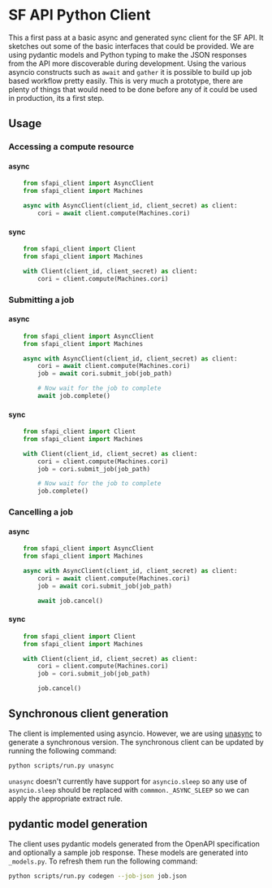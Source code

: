 # SF API Python Client

This a first pass at a basic async and generated sync client for the SF API. It sketches out some of the basic interfaces that could be provided. We are using pydantic models and Python typing to make the JSON responses from the API more discoverable during development. Using the various asyncio constructs such as `await` and `gather` it is possible to build up job based workflow pretty easily. This is very much a prototype, there are plenty of things that would need to be done before any of it could be used in production, its a first step.

## Usage

### Accessing a compute resource

#### async

```python
    from sfapi_client import AsyncClient
    from sfapi_client import Machines

    async with AsyncClient(client_id, client_secret) as client:
        cori = await client.compute(Machines.cori)

```

#### sync

```python
    from sfapi_client import Client
    from sfapi_client import Machines

    with Client(client_id, client_secret) as client:
        cori = client.compute(Machines.cori)
```


### Submitting a job

#### async

```python
    from sfapi_client import AsyncClient
    from sfapi_client import Machines

    async with AsyncClient(client_id, client_secret) as client:
        cori = await client.compute(Machines.cori)
        job = await cori.submit_job(job_path)

        # Now wait for the job to complete
        await job.complete()
```

#### sync

```python
    from sfapi_client import Client
    from sfapi_client import Machines

    with Client(client_id, client_secret) as client:
        cori = client.compute(Machines.cori)
        job = cori.submit_job(job_path)

        # Now wait for the job to complete
        job.complete()
```

### Cancelling a job

#### async

```python
    from sfapi_client import AsyncClient
    from sfapi_client import Machines

    async with AsyncClient(client_id, client_secret) as client:
        cori = await client.compute(Machines.cori)
        job = await cori.submit_job(job_path)

        await job.cancel()
```

#### sync

```python
    from sfapi_client import Client
    from sfapi_client import Machines

    with Client(client_id, client_secret) as client:
        cori = client.compute(Machines.cori)
        job = cori.submit_job(job_path)

        job.cancel()
```

## Synchronous client generation

The client is implemented using asyncio. However, we are using [unasync](https://github.com/python-trio/unasync)
to generate a synchronous version. The synchronous client can be updated by running the following command:

```bash
python scripts/run.py unasync
```

`unasync` doesn't currently have support for `asyncio.sleep` so any use of `asyncio.sleep` should be replaced with
`commmon._ASYNC_SLEEP` so we can apply the appropriate extract rule.

## pydantic model generation

The client uses pydantic models generated from the OpenAPI specification and optionally a sample job response. These
models are generated into `_models.py`. To refresh them run the following command:

```bash
python scripts/run.py codegen --job-json job.json
```

